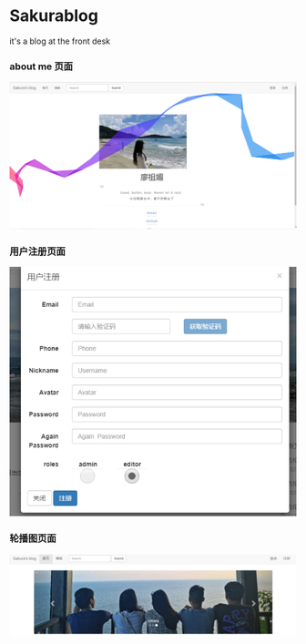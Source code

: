 # Sakurablog
it's a blog at the front desk

### about me 页面

![me](./public/images/me.png)

### 用户注册页面

![zhuce](./public/images/zhuce.png)


### 轮播图页面

![swiper](./public/images/swiper.png)
